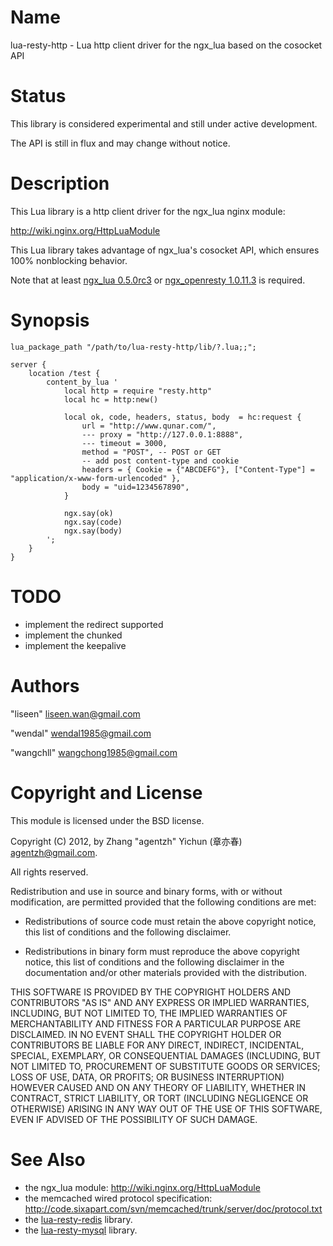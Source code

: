 Name
====

lua-resty-http - Lua http client driver for the ngx_lua based on the cosocket API

Status
======

This library is considered experimental and still under active development.

The API is still in flux and may change without notice.

Description
===========

This Lua library is a http client driver for the ngx_lua nginx module:

http://wiki.nginx.org/HttpLuaModule

This Lua library takes advantage of ngx_lua's cosocket API, which ensures
100% nonblocking behavior.

Note that at least [ngx_lua 0.5.0rc3](https://github.com/chaoslawful/lua-nginx-module/tags) or [ngx_openresty 1.0.11.3](http://openresty.org/#Download) is required.

Synopsis
========

    lua_package_path "/path/to/lua-resty-http/lib/?.lua;;";

    server {
        location /test {
            content_by_lua '
                local http = require "resty.http"
                local hc = http:new()

                local ok, code, headers, status, body  = hc:request {
                    url = "http://www.qunar.com/",
                    --- proxy = "http://127.0.0.1:8888",
                    --- timeout = 3000,
                    method = "POST", -- POST or GET
                    -- add post content-type and cookie
                    headers = { Cookie = {"ABCDEFG"}, ["Content-Type"] = "application/x-www-form-urlencoded" },
                    body = "uid=1234567890",
                }

                ngx.say(ok)
                ngx.say(code)
                ngx.say(body)
            ';
        }
    }

TODO
====

* implement the redirect supported
* implement the chunked
* implement the keepalive

Authors
=======

"liseen" <liseen.wan@gmail.com>

"wendal" <wendal1985@gmail.com>

"wangchll" <wangchong1985@gmail.com>

Copyright and License
=====================

This module is licensed under the BSD license.

Copyright (C) 2012, by Zhang "agentzh" Yichun (章亦春) <agentzh@gmail.com>.

All rights reserved.

Redistribution and use in source and binary forms, with or without modification, are permitted provided that the following conditions are met:

* Redistributions of source code must retain the above copyright notice, this list of conditions and the following disclaimer.

* Redistributions in binary form must reproduce the above copyright notice, this list of conditions and the following disclaimer in the documentation and/or other materials provided with the distribution.

THIS SOFTWARE IS PROVIDED BY THE COPYRIGHT HOLDERS AND CONTRIBUTORS "AS IS" AND ANY EXPRESS OR IMPLIED WARRANTIES, INCLUDING, BUT NOT LIMITED TO, THE IMPLIED WARRANTIES OF MERCHANTABILITY AND FITNESS FOR A PARTICULAR PURPOSE ARE DISCLAIMED. IN NO EVENT SHALL THE COPYRIGHT HOLDER OR CONTRIBUTORS BE LIABLE FOR ANY DIRECT, INDIRECT, INCIDENTAL, SPECIAL, EXEMPLARY, OR CONSEQUENTIAL DAMAGES (INCLUDING, BUT NOT LIMITED TO, PROCUREMENT OF SUBSTITUTE GOODS OR SERVICES; LOSS OF USE, DATA, OR PROFITS; OR BUSINESS INTERRUPTION) HOWEVER CAUSED AND ON ANY THEORY OF LIABILITY, WHETHER IN CONTRACT, STRICT LIABILITY, OR TORT (INCLUDING NEGLIGENCE OR OTHERWISE) ARISING IN ANY WAY OUT OF THE USE OF THIS SOFTWARE, EVEN IF ADVISED OF THE POSSIBILITY OF SUCH DAMAGE.

See Also
========
* the ngx_lua module: http://wiki.nginx.org/HttpLuaModule
* the memcached wired protocol specification: http://code.sixapart.com/svn/memcached/trunk/server/doc/protocol.txt
* the [lua-resty-redis](https://github.com/agentzh/lua-resty-redis) library.
* the [lua-resty-mysql](https://github.com/agentzh/lua-resty-mysql) library.

